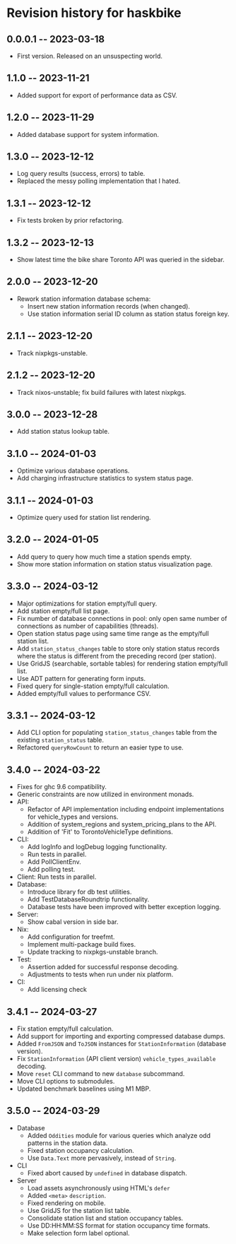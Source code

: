 # Revision history for haskbike

## 0.0.0.1 -- 2023-03-18

* First version. Released on an unsuspecting world.

## 1.1.0 -- 2023-11-21

* Added support for export of performance data as CSV.

## 1.2.0 -- 2023-11-29

* Added database support for system information.

## 1.3.0 -- 2023-12-12

* Log query results (success, errors) to table.
* Replaced the messy polling implementation that I hated.

## 1.3.1 -- 2023-12-12

* Fix tests broken by prior refactoring.

## 1.3.2 -- 2023-12-13

* Show latest time the bike share Toronto API was queried in the sidebar.

## 2.0.0 -- 2023-12-20

* Rework station information database schema:
  * Insert new station information records (when changed).
  * Use station information serial ID column as station status foreign key.

## 2.1.1 -- 2023-12-20

* Track nixpkgs-unstable.

## 2.1.2 -- 2023-12-20

* Track nixos-unstable; fix build failures with latest nixpkgs.

## 3.0.0 -- 2023-12-28

* Add station status lookup table.

## 3.1.0 -- 2024-01-03

* Optimize various database operations.
* Add charging infrastructure statistics to system status page.

## 3.1.1 -- 2024-01-03

* Optimize query used for station list rendering.

## 3.2.0 -- 2024-01-05

* Add query to query how much time a station spends empty.
* Show more station information on station status visualization page.

## 3.3.0 -- 2024-03-12

* Major optimizations for station empty/full query.
* Add station empty/full list page.
* Fix number of database connections in pool: only open same number of connections as number of capabilities (threads).
* Open station status page using same time range as the empty/full station list.
* Add `station_status_changes` table to store only station status records where the status is different from the preceding record (per station).
* Use GridJS (searchable, sortable tables) for rendering station empty/full list.
* Use ADT pattern for generating form inputs.
* Fixed query for single-station empty/full calculation.
* Added empty/full values to performance CSV.

## 3.3.1 -- 2024-03-12

* Add CLI option for populating `station_status_changes` table from the existing `station_status` table.
* Refactored `queryRowCount` to return an easier type to use.

## 3.4.0 -- 2024-03-22

* Fixes for ghc 9.6 compatibility.
* Generic constraints are now utilized in environment monads.
* API:
  * Refactor of API implementation including endpoint implementations for vehicle_types and versions.
  * Addition of system_regions and system_pricing_plans to the API.
  * Addition of 'Fit' to TorontoVehicleType definitions.
* CLI:
  * Add logInfo and logDebug logging functionality.
  * Run tests in parallel.
  * Add PollClientEnv.
  * Add polling test.
* Client: Run tests in parallel.
* Database:
  * Introduce library for db test utilities.
  * Add TestDatabaseRoundtrip functionality.
  * Database tests have been improved with better exception logging.
* Server:
  * Show cabal version in side bar.
* Nix:
  * Add configuration for treefmt.
  * Implement multi-package build fixes.
  * Update tracking to nixpkgs-unstable branch.
* Test:
  * Assertion added for successful response decoding.
  * Adjustments to tests when run under nix platform.
* CI:
  * Add licensing check

## 3.4.1 -- 2024-03-27

* Fix station empty/full calculation.
* Add support for importing and exporting compressed database dumps.
* Added `FromJSON` and `ToJSON` instances for `StationInformation` (database version).
* Fix `StationInformation` (API client version) `vehicle_types_available` decoding.
* Move `reset` CLI command to new `database` subcommand.
* Move CLI options to submodules.
* Updated benchmark baselines using M1 MBP.

## 3.5.0 -- 2024-03-29

* Database
  * Added `Oddities` module for various queries which analyze odd patterns in the station data.
  * Fixed station occupancy calculation.
  * Use `Data.Text` more pervasively, instead of `String`.
* CLI
  * Fixed abort caused by `undefined` in database dispatch.
* Server
  * Load assets asynchronously using HTML's `defer`
  * Added `<meta>` `description`.
  * Fixed rendering on mobile.
  * Use GridJS for the station list table.
  * Consolidate station list and station occupancy tables.
  * Use DD:HH:MM:SS format for station occupancy time formats.
  * Make selection form label optional.

